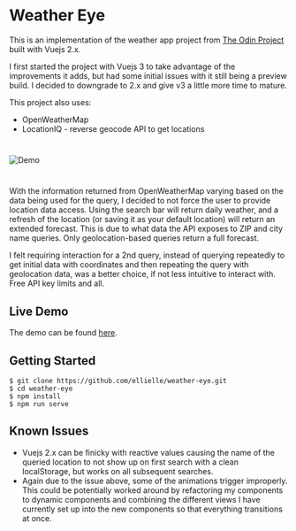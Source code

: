# Weather Eye
This is an implementation of the weather app project from [The Odin Project](https://www.theodinproject.com/courses/javascript/lessons/weather-app) built with Vuejs 2.x. 

I first started the project with Vuejs 3 to take advantage of the improvements it adds, but had some initial issues with it still being a preview build. I decided to downgrade to 2.x and give v3 a little more time to mature.


This project also uses: 
- OpenWeatherMap
- LocationIQ - reverse geocode API to get locations
#
![Demo](../assets/demo.png?raw=true)
#
With the information returned from OpenWeatherMap varying based on the data being used for the query, I decided to not force the user to provide location data access. Using the search bar will return daily weather, and a refresh of the location (or saving it as your default location) will return an extended forecast. This is due to what data the API exposes to ZIP and city name queries. Only geolocation-based queries return a full forecast.

I felt requiring interaction for a 2nd query, instead of querying repeatedly to get initial data with coordinates and then repeating the query with geolocation data, was a better choice, if not less intuitive to interact with. Free API key limits and all.


## Live Demo
The demo can be found [here](https://ellielle.github.io/weather-eye/).

## Getting Started
```
$ git clone https://github.com/ellielle/weather-eye.git
$ cd weather-eye
$ npm install
$ npm run serve
```

## Known Issues
- Vuejs 2.x can be finicky with reactive values causing the name of the queried location to not show up on first search with a clean localStorage, but works on all subsequent searches.
- Again due to the issue above, some of the animations trigger improperly. This could be potentially worked around by refactoring my components to dynamic components and combining the different views I have currently set up into the new components so that everything transitions at once.
